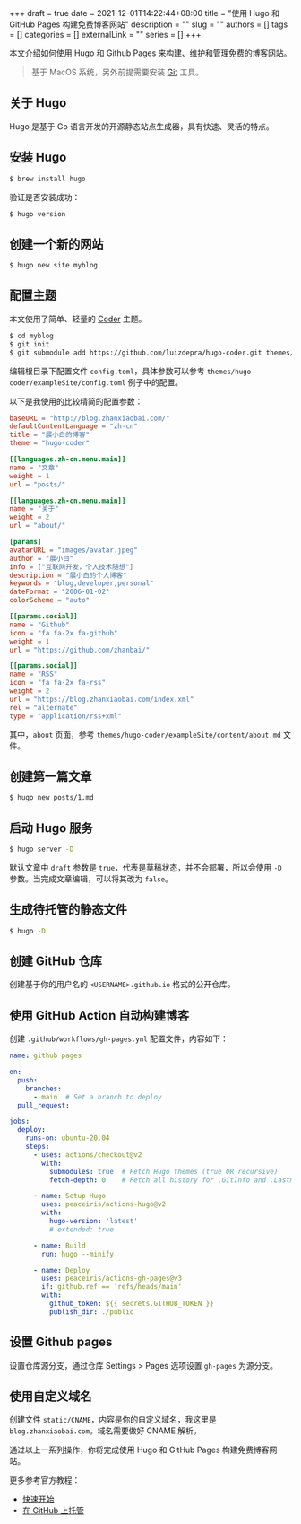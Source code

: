 +++ 
draft = true
date = 2021-12-01T14:22:44+08:00
title = "使用 Hugo 和 GitHub Pages 构建免费博客网站"
description = ""
slug = ""
authors = []
tags = []
categories = []
externalLink = ""
series = []
+++

本文介绍如何使用 Hugo 和 Github Pages 来构建、维护和管理免费的博客网站。

> 基于 MacOS 系统，另外前提需要安装 [Git](https://git-scm.com/downloads) 工具。

## 关于 Hugo

Hugo 是基于 Go 语言开发的开源静态站点生成器，具有快速、灵活的特点。

## 安装 Hugo

```bash
$ brew install hugo
```

验证是否安装成功：

```bash
$ hugo version
```

## 创建一个新的网站

```bash
$ hugo new site myblog
```

## 配置主题

本文使用了简单、轻量的 [Coder](https://github.com/luizdepra/hugo-coder/) 主题。

```bash
$ cd myblog
$ git init
$ git submodule add https://github.com/luizdepra/hugo-coder.git themes/hugo-coder
```

编辑根目录下配置文件 `config.toml`，具体参数可以参考 `themes/hugo-coder/exampleSite/config.toml` 例子中的配置。

以下是我使用的比较精简的配置参数：

```toml
baseURL = "http://blog.zhanxiaobai.com/"
defaultContentLanguage = "zh-cn"
title = "展小白的博客"
theme = "hugo-coder"

[[languages.zh-cn.menu.main]]
name = "文章"
weight = 1
url = "posts/"

[[languages.zh-cn.menu.main]]
name = "关于"
weight = 2
url = "about/"

[params]
avatarURL = "images/avatar.jpeg"
author = "展小白"
info = ["互联网开发，个人技术随想"]
description = "展小白的个人博客"
keywords = "blog,developer,personal"
dateFormat = "2006-01-02"
colorScheme = "auto"

[[params.social]]
name = "Github"
icon = "fa fa-2x fa-github"
weight = 1
url = "https://github.com/zhanbai/"

[[params.social]]
name = "RSS"
icon = "fa fa-2x fa-rss"
weight = 2
url = "https://blog.zhanxiaobai.com/index.xml"
rel = "alternate"
type = "application/rss+xml"
```

其中，`about` 页面，参考 `themes/hugo-coder/exampleSite/content/about.md` 文件。

## 创建第一篇文章

```bash
$ hugo new posts/1.md
```

## 启动 Hugo 服务

```bash
$ hugo server -D
```

默认文章中 `draft` 参数是 `true`，代表是草稿状态，并不会部署，所以会使用 `-D` 参数。当完成文章编辑，可以将其改为 `false`。

## 生成待托管的静态文件

```bash
$ hugo -D
```

## 创建 GitHub 仓库

创建基于你的用户名的 `<USERNAME>.github.io` 格式的公开仓库。

## 使用 GitHub Action 自动构建博客

创建 `.github/workflows/gh-pages.yml` 配置文件，内容如下：

```yml
name: github pages

on:
  push:
    branches:
      - main  # Set a branch to deploy
  pull_request:

jobs:
  deploy:
    runs-on: ubuntu-20.04
    steps:
      - uses: actions/checkout@v2
        with:
          submodules: true  # Fetch Hugo themes (true OR recursive)
          fetch-depth: 0    # Fetch all history for .GitInfo and .Lastmod

      - name: Setup Hugo
        uses: peaceiris/actions-hugo@v2
        with:
          hugo-version: 'latest'
          # extended: true

      - name: Build
        run: hugo --minify

      - name: Deploy
        uses: peaceiris/actions-gh-pages@v3
        if: github.ref == 'refs/heads/main'
        with:
          github_token: ${{ secrets.GITHUB_TOKEN }}
          publish_dir: ./public
```

## 设置 Github pages

设置仓库源分支，通过仓库 Settings > Pages 选项设置 `gh-pages` 为源分支。

## 使用自定义域名

创建文件 `static/CNAME`，内容是你的自定义域名，我这里是 `blog.zhanxiaobai.com`。域名需要做好 CNAME 解析。

通过以上一系列操作，你将完成使用 Hugo 和 GitHub Pages 构建免费博客网站。

更多参考官方教程：

* [快速开始](https://gohugo.io/getting-started/quick-start/)
* [在 GitHub 上托管](https://gohugo.io/hosting-and-deployment/hosting-on-github/)